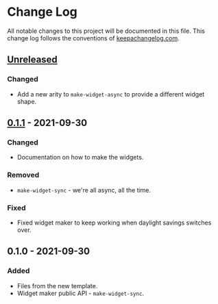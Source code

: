 # Change Log
All notable changes to this project will be documented in this file. This change log follows the conventions of [keepachangelog.com](http://keepachangelog.com/).

## [Unreleased]
### Changed
- Add a new arity to `make-widget-async` to provide a different widget shape.

## [0.1.1] - 2021-09-30
### Changed
- Documentation on how to make the widgets.

### Removed
- `make-widget-sync` - we're all async, all the time.

### Fixed
- Fixed widget maker to keep working when daylight savings switches over.

## 0.1.0 - 2021-09-30
### Added
- Files from the new template.
- Widget maker public API - `make-widget-sync`.

[Unreleased]: https://sourcehost.site/your-name/sicp-in-clojure/compare/0.1.1...HEAD
[0.1.1]: https://sourcehost.site/your-name/sicp-in-clojure/compare/0.1.0...0.1.1
